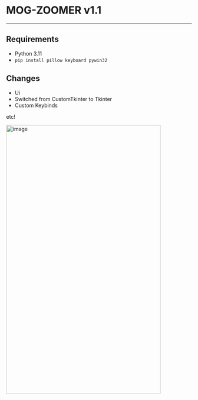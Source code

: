 # MOG-ZOOMER v1.1
---
## Requirements
- Python 3.11
- ``pip install pillow keyboard pywin32``

## Changes
- Ui
- Switched from CustomTkinter to Tkinter
- Custom Keybinds

etc!


<img width="419" height="728" alt="image" src="https://github.com/user-attachments/assets/49dc4a40-8f81-4f2d-8566-086cdeb66447" />
